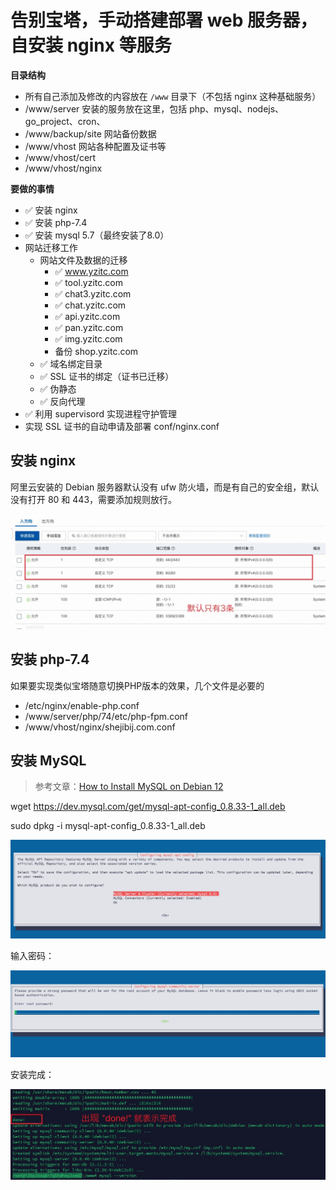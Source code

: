 # 告别宝塔，手动搭建部署 web 服务器，自安装 nginx 等服务

**目录结构**

- 所有自己添加及修改的内容放在 `/www` 目录下（不包括 nginx 这种基础服务）
- /www/server 安装的服务放在这里，包括 php、mysql、nodejs、go_project、cron、
- /www/backup/site 网站备份数据
- /www/vhost 网站各种配置及证书等
- /www/vhost/cert
- /www/vhost/nginx

**要做的事情**

- ✅ 安装 nginx
- ✅ 安装 php-7.4
- ✅ 安装 mysql 5.7（最终安装了8.0）
- 网站迁移工作
  - 网站文件及数据的迁移
    - ✅ www.yzitc.com
    - ✅ tool.yzitc.com
    - ✅ chat3.yzitc.com
    - ✅ chat.yzitc.com
    - ✅ api.yzitc.com
    - ✅ pan.yzitc.com
    - ✅ img.yzitc.com
    - 备份 shop.yzitc.com
  - ✅ 域名绑定目录
  - ✅ SSL 证书的绑定（证书已迁移）
  - ✅ 伪静态
  - ✅ 反向代理
- ✅ 利用 supervisord 实现进程守护管理
- 实现 SSL 证书的自动申请及部署 conf/nginx.conf

## 安装 nginx

阿里云安装的 Debian 服务器默认没有 ufw 防火墙，而是有自己的安全组，默认没有打开 80 和 443，需要添加规则放行。

![Ethan_2024-11-15_11-44-18](./assets/241115-告别宝塔手动搭建部署web服务器自安装nginx等服务/Ethan_2024-11-15_11-44-18.jpg)

## 安装 php-7.4

如果要实现类似宝塔随意切换PHP版本的效果，几个文件是必要的

- /etc/nginx/enable-php.conf
- /www/server/php/74/etc/php-fpm.conf
- /www/vhost/nginx/shejibij.com.conf

## 安装 MySQL

> 参考文章：[How to Install MySQL on Debian 12](https://docs.vultr.com/how-to-install-mysql-on-debian-12)

wget  https://dev.mysql.com/get/mysql-apt-config_0.8.33-1_all.deb


sudo dpkg -i  mysql-apt-config_0.8.33-1_all.deb

![Ethan_2024-11-18_14-11-47](./assets/241115-告别宝塔手动搭建部署web服务器自安装nginx等服务/Ethan_2024-11-18_14-11-47.jpg)

输入密码：

![Ethan_2024-11-18_14-16-25](./assets/241115-告别宝塔手动搭建部署web服务器自安装nginx等服务/Ethan_2024-11-18_14-16-25.jpg)

安装完成：

![Ethan_2024-11-18_14-42-38](./assets/241115-告别宝塔手动搭建部署web服务器自安装nginx等服务/Ethan_2024-11-18_14-42-38.jpg)
